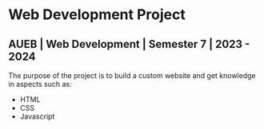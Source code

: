 # Web Development Project

## AUEB | Web Development | Semester 7 | 2023 - 2024

The purpose of the project is to build a custom website and get knowledge in aspects such as:

- HTML
- CSS
- Javascript
